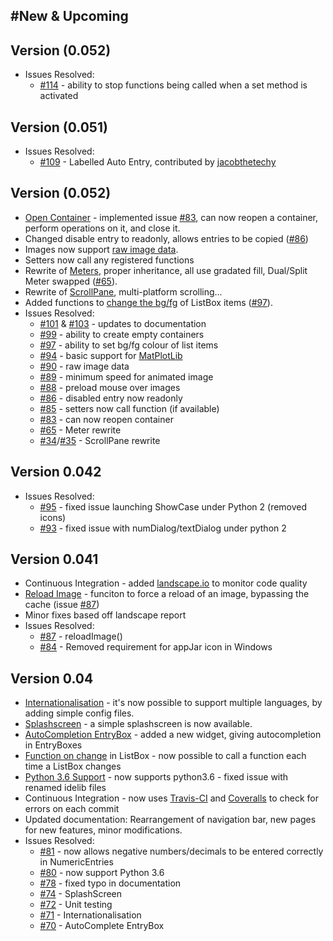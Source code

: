 #New & Upcoming
---

## Version (0.052)  
* Issues Resolved:  
    * [#114](https://github.com/jarvisteach/appJar/issues/114) - ability to stop functions being called when a set method is activated

## Version (0.051)  
* Issues Resolved:  
    * [#109](https://github.com/jarvisteach/appJar/issues/109) - Labelled Auto Entry, contributed by [jacobthetechy](https://github.com/jacobthetechy)

## Version (0.052)  
* [Open Container](/pythonWidgetGrouping/#reopening-containers) - implemented issue [#83](https://github.com/jarvisteach/appJar/issues/83), can now reopen a container, perform operations on it, and close it.  
* Changed disable entry to readonly, allows entries to be copied ([#86](https://github.com/jarvisteach/appJar/issues/86))  
* Images now support [raw image data](/pythonImages/#add-images).  
* Setters now call any registered functions  
* Rewrite of [Meters](/pythonWidgets/#meter), proper inheritance, all use gradated fill, Dual/Split Meter swapped ([#65](https://github.com/jarvisteach/appJar/issues/65)).  
* Rewrite of [ScrollPane](/pythonWidgetGrouping/#scroll-pane), multi-platform scrolling...
* Added functions to [change the bg/fg](/pythonWidgets/#listbox) of ListBox items ([#97](https://github.com/jarvisteach/appJar/issues/97)).  
* Issues Resolved:  
    * [#101](https://github.com/jarvisteach/appJar/issues/101) & [#103](https://github.com/jarvisteach/appJar/issues/103) - updates to documentation
    * [#99](https://github.com/jarvisteach/appJar/issues/99) - ability to create empty containers  
    * [#97](https://github.com/jarvisteach/appJar/issues/97) - ability to set bg/fg colour of list items
    * [#94](https://github.com/jarvisteach/appJar/issues/94) - basic support for [MatPlotLib](/pythonDevWidgets/#matplotlib)  
    * [#90](https://github.com/jarvisteach/appJar/issues/90) - raw image data  
    * [#89](https://github.com/jarvisteach/appJar/issues/89) - minimum speed for animated image  
    * [#88](https://github.com/jarvisteach/appJar/issues/88) - preload mouse over images  
    * [#86](https://github.com/jarvisteach/appJar/issues/86) - disabled entry now readonly  
    * [#85](https://github.com/jarvisteach/appJar/issues/85) - setters now call function (if available)  
    * [#83](https://github.com/jarvisteach/appJar/issues/83) - can now reopen container  
    * [#65](https://github.com/jarvisteach/appJar/issues/65) - Meter rewrite  
    * [#34](https://github.com/jarvisteach/appJar/issues/34)/[#35](https://github.com/jarvisteach/appJar/issues/35) - ScrollPane rewrite

## Version 0.042  
* Issues Resolved:  
    * [#95](https://github.com/jarvisteach/appJar/issues/95) - fixed issue launching ShowCase under Python 2 (removed icons)  
    * [#93](https://github.com/jarvisteach/appJar/issues/93) - fixed issue with numDialog/textDialog under python 2  

## Version 0.041  
* Continuous Integration - added [landscape.io](https://landscape.io/github/jarvisteach/appJar/) to monitor code quality  
* [Reload Image](/pythonImages/#change-images) - funciton to force a reload of an image, bypassing the cache (issue [#87](https://github.com/jarvisteach/appJar/issues/87))  
* Minor fixes based off landscape report  
* Issues Resolved:  
    * [#87](https://github.com/jarvisteach/appJar/issues/87) - reloadImage()  
    * [#84](https://github.com/jarvisteach/appJar/issues/84) - Removed requirement for appJar icon in Windows  

## Version 0.04  
* [Internationalisation](/pythonInternationalisation) - it's now possible to support multiple languages, by adding simple config files.  
* [Splashscreen](/splash) - a simple splashscreen is now available.  
* [AutoCompletion EntryBox](/pythonWidgets/#entry) - added a new widget, giving autocompletion in EntryBoxes  
* [Function on change](/pythonEvents/#make-stuff-happen) in ListBox - now possible to call a function each time a ListBox changes  
* [Python 3.6 Support](https://docs.python.org/3.6/whatsnew/3.6.html#idlelib-and-idle) - now supports python3.6 - fixed issue with renamed idelib files  
* Continuous Integration - now uses [Travis-CI](https://travis-ci.org/jarvisteach/appJar) and [Coveralls](https://coveralls.io/github/jarvisteach/appJar) to check for errors on each commit  
* Updated documentation: Rearrangement of navigation bar, new pages for new features, minor modifications.  
* Issues Resolved:  
    * [#81](https://github.com/jarvisteach/appJar/issues/81) - now allows negative numbers/decimals to be entered correctly in NumericEntries  
    * [#80](https://github.com/jarvisteach/appJar/issues/80) - now support Python 3.6  
    * [#78](https://github.com/jarvisteach/appJar/issues/78) - fixed typo in documentation  
    * [#74](https://github.com/jarvisteach/appJar/issues/74) - SplashScreen  
    * [#72](https://github.com/jarvisteach/appJar/issues/72) - Unit testing  
    * [#71](https://github.com/jarvisteach/appJar/issues/71) - Internationalisation  
    * [#70](https://github.com/jarvisteach/appJar/issues/70) - AutoComplete EntryBox  

